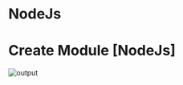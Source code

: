 # NodeJs
# Create Module [NodeJs]

![output](https://user-images.githubusercontent.com/76657463/162014993-18f41a92-5e4e-4afb-a99d-e40fde91a02a.png)
